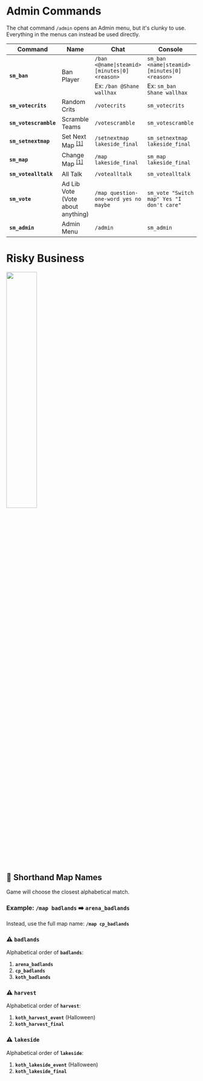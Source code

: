 # Admin Commands

The chat command `/admin` opens an Admin menu, but it's clunky to use. Everything in the menus can instead be used directly.

<table>
  <thead>
    <tr>
      <th>Command</th>
      <th>Name</th>
      <th>Chat</th>
      <th>Console</th>
    </tr>
  </thead>
  <tbody>
    <tr>
      <td rowspan="2"><strong><code>sm_ban</code></strong></td>
      <td rowspan="2">Ban Player</td>
      <td><code>/ban &lt;@name|steamid&gt; [minutes|0] &lt;reason&gt;</code></td>
      <td><code>sm_ban &lt;name|steamid&gt; [minutes|0] &lt;reason&gt;</code></td>
    </tr>
    <tr>
      <td>Ex: <code>/ban @Shane wallhax</code></td>
      <td>Ex: <code>sm_ban Shane wallhax</code></td>
    </tr>
    <tr>
      <td><strong><code>sm_votecrits</code></strong></td>
      <td>
        Random Crits
      </td>
      <td><code>/votecrits</code></td>
      <td><code>sm_votecrits</code></td>
    </tr>
    <tr>
      <td><strong><code>sm_votescramble</code></strong></td>
      <td>Scramble Teams</td>
      <td><code>/votescramble</code></td>
      <td><code>sm_votescramble</code></td>
    </tr>
    <tr>
      <td><strong><code>sm_setnextmap</code></strong></td>
      <td>
          Set Next Map
          <sup><a href="#-shorthand-map-names">[1]</a></sup>
      </td>
      <td><code>/setnextmap lakeside_final</code></td>
      <td><code>sm_setnextmap lakeside_final</code></td>
    </tr>
    <tr>
      <td><strong><code>sm_map</code></strong></td>
      <td>
          Change Map
          <sup><a href="#-shorthand-map-names">[1]</a></sup>
      </td>
      <td><code>/map lakeside_final</code></td>
      <td><code>sm_map lakeside_final</code></td>
    </tr>
    <tr>
      <td><strong><code>sm_votealltalk</code></strong></td>
      <td>All Talk</td>
      <td><code>/votealltalk</code></td>
      <td><code>sm_votealltalk</code></td>
    </tr>
    <tr>
      <td><strong><code>sm_vote</code></strong></td>
      <td>
        Ad Lib Vote<br />
        (Vote about anything)
      </td>
      <td><code>/map question-one-word yes no maybe</code></td>
      <td><code>sm_vote "Switch map" Yes "I don't care"</code></td>
    </tr>
    <tr>
      <td><strong><code>sm_admin</code></strong></td>
      <td>Admin Menu</td>
      <td><code>/admin</code></td>
      <td><code>sm_admin</code></td>
    </tr>
  </tbody>
</table>

# Risky Business

<img src="https://hollywoodsuite.ca/wp-content/uploads/poster/HS900369_poster_1920_1080.jpg" height="40%" width="40%" />

## 🚧 Shorthand Map Names

Game will choose the closest alphabetical match.

### Example: **`/map badlands` ➡️ `arena_badlands`**

Instead, use the full map name: **`/map cp_badlands`**

### ⚠️ `badlands`

Alphabetical order of **`badlands`**:

1. **`arena_badlands`**
1. **`cp_badlands`**
1. **`koth_badlands`**

### ⚠️ `harvest`

Alphabetical order of **`harvest`**:

1. **`koth_harvest_event`** (Halloween)
1. **`koth_harvest_final`**

### ⚠️ `lakeside`

Alphabetical order of **`lakeside`**:

1. **`koth_lakeside_event`** (Halloween)
1. **`koth_lakeside_final`**
